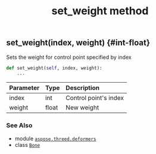 ﻿---
title: set_weight method
second_title: Aspose.3D for Python via .NET API References
description: 
type: docs
weight: 70
url: /python-net/aspose.threed.deformers/bone/set_weight/
is_root: false
---

## set_weight(index, weight) {#int-float}

Sets the weight for control point specified by index



```python
def set_weight(self, index, weight):
    ...
```


| Parameter | Type | Description |
| :- | :- | :- |
| index | int | Control point's index |
| weight | float | New weight |



### See Also
* module [`aspose.threed.deformers`](../../)
* class [`Bone`](/3d/python-net/aspose.threed.deformers/bone)
